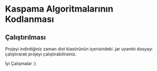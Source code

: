 # Kaspama Algoritmalarının Kodlanması

##  Çalıştırılması

Projeyi indirdiğiniz zaman dist klasörünün içerisindeki .jar uzantılı dosyayı çalıştırarak projeyi çalıştırabilirsiniz.

İyi Çalışmalar :)
